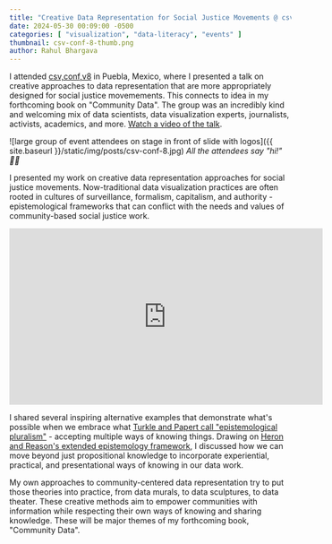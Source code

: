 ```yaml
---
title: "Creative Data Representation for Social Justice Movements @ csv,conf,v8 " 
date: 2024-05-30 00:09:00 -0500
categories: [ "visualization", "data-literacy", "events" ]
thumbnail: csv-conf-8-thumb.png
author: Rahul Bhargava
---
```


I attended [csv,conf,v8](https://csvconf.com) in Puebla, Mexico, where I presented a talk on creative approaches to data representation that are more appropriately designed for social justice movemements. This connects to idea in my forthcoming book on "Community Data". The group was an incredibly kind and welcoming mix of data scientists, data visualization experts, journalists, activists, academics, and more. [Watch a video of the talk](https://www.youtube.com/watch?v=To6yczrx4_s). 

![large group of event attendees on stage in front of slide with logos]({{ site.baseurl }}/static/img/posts/csv-conf-8.jpg)
*All the attendees say "hi!" 👋🏽*

I presented my work on creative data representation approaches for social justice movements. Now-traditional data visualization practices are often rooted in cultures of surveillance, formalism, capitalism, and authority - epistemological frameworks that can conflict with the needs and values of community-based social justice work.

<iframe width="560" height="315" src="http://www.youtube.com/embed/To6yczrx4_s" frameborder="0" allowfullscreen></iframe>

I shared several inspiring alternative examples that demonstrate what's possible when we embrace what [Turkle and Papert call "epistemological pluralism"](https://sherryturkle.mit.edu/sites/default/files/images/ST_Epistemo%20Pluralism.pdf) - accepting multiple ways of knowing things. Drawing on [Heron and Reason's extended epistemology framework](https://www.researchgate.net/publication/357256435_Achieving_effective_interprofessional_practice_between_speech_and_language_therapists_and_teachers_An_epistemological_perspective/figures?lo=1), I discussed how we can move beyond just propositional knowledge to incorporate experiential, practical, and presentational ways of knowing in our data work.

My own approaches to community-centered data representation try to put those theories into practice, from data murals, to data sculptures, to data theater. These creative methods aim to empower communities with information while respecting their own ways of knowing and sharing knowledge. These will be major themes of my forthcoming book, "Community Data".
